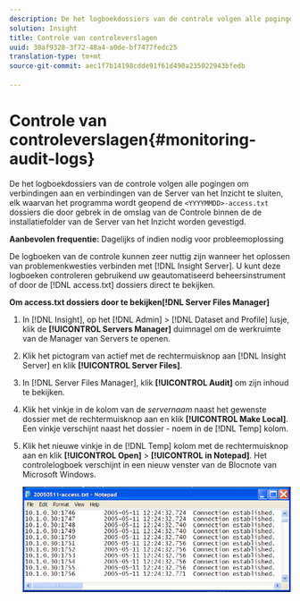 ```yaml
---
description: De het logboekdossiers van de controle volgen alle pogingen om verbindingen aan en verbindingen van de Server van het Inzicht te ontkoppelen, elk waarvan het programma de <YYYYMMDD>-access.txt dossiers wordt geopend die door gebrek in de omslag van de Controle binnen de de installatiefolder van de Server van het Inzicht worden gevestigd.
solution: Insight
title: Controle van controleverslagen
uuid: 38af9328-3f72-48a4-a0de-bf7477fedc25
translation-type: tm+mt
source-git-commit: aec1f7b14198cdde91f61d490a235022943bfedb

---
```



# Controle van controleverslagen{#monitoring-audit-logs}

De het logboekdossiers van de controle volgen alle pogingen om verbindingen aan en verbindingen van de Server van het Inzicht te sluiten, elk waarvan het programma wordt geopend de `<YYYYMMDD>-access.txt` dossiers die door gebrek in de omslag van de Controle binnen de de installatiefolder van de Server van het Inzicht worden gevestigd.

**Aanbevolen frequentie:** Dagelijks of indien nodig voor probleemoplossing

De logboeken van de controle kunnen zeer nuttig zijn wanneer het oplossen van problemenkwesties verbinden met [!DNL Insight Server]. U kunt deze logboeken controleren gebruikend uw geautomatiseerd beheersinstrument of door de [!DNL access.txt] dossiers direct te bekijken.

**Om access.txt dossiers door te bekijken[!DNL Server Files Manager]**

1. In [!DNL Insight], op het [!DNL Admin] > [!DNL Dataset and Profile] lusje, klik de **[!UICONTROL Servers Manager]** duimnagel om de werkruimte van de Manager van Servers te openen.
1. Klik het pictogram van actief met de rechtermuisknop aan [!DNL Insight Server] en klik **[!UICONTROL Server Files]**.
1. In [!DNL Server Files Manager], klik **[!UICONTROL Audit]** om zijn inhoud te bekijken.
1. Klik het vinkje in de kolom van de *servernaam* naast het gewenste dossier met de rechtermuisknop aan en klik **[!UICONTROL Make Local]**. Een vinkje verschijnt naast het dossier - noem in de [!DNL Temp] kolom.
1. Klik het nieuwe vinkje in de [!DNL Temp] kolom met de rechtermuisknop aan en klik **[!UICONTROL Open]** > **[!UICONTROL in Notepad]**. Het controlelogboek verschijnt in een nieuw venster van de Blocnote van Microsoft Windows.

   ![Stapgegevens](assets/cfg_accesscontrol_accessFile.png)

